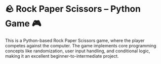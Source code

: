 #  🪨 Rock Paper Scissors – Python Game 🎮
This is a Python-based Rock Paper Scissors game, where the player competes against the computer. The game implements core programming concepts like randomization, user input handling, and conditional logic, making it an excellent beginner-to-intermediate project.
